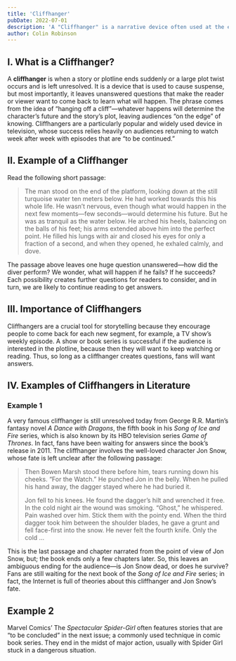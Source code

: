 ```yaml
---
title: 'Cliffhanger'
pubDate: 2022-07-01
description: 'A "Cliffhanger" is a narrative device often used at the end of a story segment that leaves the audience in a heightened state of suspense or uncertainty. It refers to an unresolved and crucial moment, usually at the conclusion of a chapter, episode, or season, where the fate of the characters or the outcome of the plot is left hanging.'
author: Colin Robinson
---
```

## I. What is a Cliffhanger?

A **cliffhanger** is when a story or plotline ends suddenly or a large plot twist occurs and is left unresolved. It is a device that is used to cause suspense, but most importantly, it leaves unanswered questions that make the reader or viewer want to come back to learn what will happen. The phrase comes from the idea of “hanging off a cliff”—whatever happens will determine the character’s future and the story’s plot, leaving audiences “on the edge” of knowing. Cliffhangers are a particularly popular and widely used device in television, whose success relies heavily on audiences returning to watch week after week with episodes that are “to be continued.”

## II. Example of a Cliffhanger

Read the following short passage:

> The man stood on the end of the platform, looking down at the still turquoise water ten meters below. He had worked towards this his whole life. He wasn’t nervous, even though what would happen in the next few moments—few seconds—would determine his future. But he was as tranquil as the water below. He arched his heels, balancing on the balls of his feet; his arms extended above him into the perfect point. He filled his lungs with air and closed his eyes for only a fraction of a second, and when they opened, he exhaled calmly, and dove.

The passage above leaves one huge question unanswered—how did the diver perform? We wonder, what will happen if he fails? If he succeeds? Each possibility creates further questions for readers to consider, and in turn, we are likely to continue reading to get answers.

## III. Importance of Cliffhangers

Cliffhangers are a crucial tool for storytelling because they encourage people to come back for each new segment, for example, a TV show’s weekly episode. A show or book series is successful if the audience is interested in the plotline, because then they will want to keep watching or reading. Thus, so long as a cliffhanger creates questions, fans will want answers.

## IV. Examples of Cliffhangers in Literature

### Example 1

A very famous cliffhanger is still unresolved today from George R.R. Martin’s fantasy novel *A Dance with Dragons*, the fifth book in his *Song of Ice and Fire* series, which is also known by its HBO television series *Game of Thrones*. In fact, fans have been waiting for answers since the book’s release in 2011. The cliffhanger involves the well-loved character Jon Snow, whose fate is left unclear after the following passage:

> Then Bowen Marsh stood there before him, tears running down his cheeks. “For the Watch.” He punched Jon in the belly. When he pulled his hand away, the dagger stayed where he had buried it.
>
> Jon fell to his knees. He found the dagger’s hilt and wrenched it free. In the cold night air the wound was smoking. “Ghost,” he whispered. Pain washed over him. Stick them with the pointy end. When the third dagger took him between the shoulder blades, he gave a grunt and fell face-first into the snow. He never felt the fourth knife. Only the cold …

This is the last passage and chapter narrated from the point of view of Jon Snow, but; the book ends only a few chapters later. So, this leaves an ambiguous ending for the audience—is Jon Snow dead, or does he survive? Fans are still waiting for the next book of the *Song of Ice and Fire* series; in fact, the Internet is full of theories about this cliffhanger and Jon Snow’s fate.

## Example 2

Marvel Comics’ The *Spectacular Spider-Girl* often features stories that are “to be concluded” in the next issue; a commonly used technique in comic book series. They end in the midst of major action, usually with Spider Girl stuck in a dangerous situation.